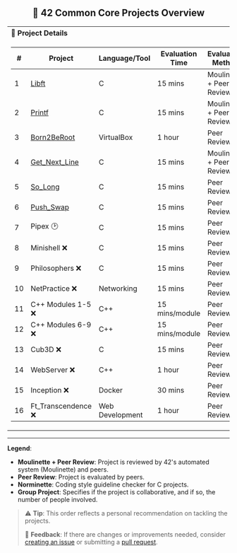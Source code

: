<h2 align="center">🚀 42 Common Core Projects Overview</h2>

<table>
<tr>
<th align="left">📝 Project Details</th>
</tr>
<tr>
<td>

| # | Project | Language/Tool | Evaluation Time | Evaluation Method | Norminette Required | Points | Group Project |
|---|---|---|---|---|---|---|---|
| 1️ | [Libft](https://github.com/DevAwizard/Libft_by_anwu-yan) | C | 15 mins | Moulinette + Peer Review | ✅ Yes | 3 | ❌ No |
| 2️ | [Printf](https://github.com/DevAwizard/Printf_by_anwu-yan) | C | 15 mins | Moulinette + Peer Review | ✅ Yes | 3 | ❌ No |
| 3️ | [Born2BeRoot](https://github.com/DevAwizard) | VirtualBox | 1 hour | Peer Review | ❌ N/A | 3 | ❌ No |
| 4️ | [Get_Next_Line](https://github.com/DevAwizard/GetNextLine_by_anwuyan) | C | 15 mins | Moulinette + Peer Review | ✅ Yes | 3 | ❌ No |
| 5️ | [So_Long](https://github.com/DevAwizard/So_Long_By_anwu-yan) | C | 15 mins | Peer Review | ✅ Yes | 3 | ❌ No |
| 6️ | [Push_Swap](https://github.com/DevAwizard/PushSwap_by_an-wuyan) | C | 15 mins | Peer Review | ✅ Yes | 3 | ❌ No |
| 7️ | Pipex 🕑 | C | 15 mins | Peer Review | ✅ Yes | 3 | ❌ No |
| 8️ | Minishell ❌ | C | 15 mins | Peer Review | ✅ Yes | 3 | 👥 Yes (2) |
| 9️ | Philosophers ❌ | C | 15 mins | Peer Review | ✅ Yes | 3 | ❌ No |
| 10 | NetPractice ❌ | Networking | 15 mins | Peer Review | ❌ N/A | 3 | ❌ No |
| 11 | C++ Modules 1-5 ❌ | C++ | 15 mins/module | Peer Review | ❌ N/A | 2/module | ❌ No |
| 1️2️ | C++ Modules 6-9 ❌ | C++ | 15 mins/module | Peer Review | ❌ N/A | 2/module | ❌ No |
| 1️3️ | Cub3D ❌| C | 15 mins | Peer Review | ✅ Yes | 3 | 👥 Yes (2) |
| 1️4️ | WebServer ❌ | C++ | 1 hour | Peer Review | ❌ N/A | 3 | 👥 Yes |
| 1️5️ | Inception ❌| Docker | 30 mins | Peer Review | ❌ N/A | 3 | ❌ No |
| 1️6️ | Ft_Transcendence ❌ | Web Development | 1 hour | Peer Review | ❌ N/A | 3 | 👥 Yes (3-5) |

</td>
</tr>
</table>

---

**Legend**:

- **Moulinette + Peer Review**: Project is reviewed by 42's automated system (Moulinette) and peers.
- **Peer Review**: Project is evaluated by peers.
- **Norminette**: Coding style guideline checker for C projects.
- **Group Project**: Specifies if the project is collaborative, and if so, the number of people involved.

> ⚠️ **Tip**: This order reflects a personal recommendation on tackling the projects.
>
> 💬 **Feedback**: If there are changes or improvements needed, consider [creating an issue](https://github.com/pasqualerossi/42-School-Guide/issues) or submitting a [pull request](https://github.com/pasqualerossi/42-School-Guide/pulls).
